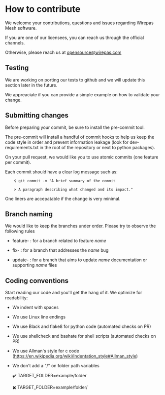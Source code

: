# How to contribute

We welcome your contributions, questions and issues regarding Wirepas Mesh software.

If you are one of our licensees, you can reach us through the official channels.

Otherwise, please reach us at opensource@wirepas.com

## Testing

We are working on porting our tests to github and we will update this section later in the future.

We appreaciate if you can provide a simple example on how to validate your change.

## Submitting changes

Before preparing your commit, be sure to install the pre-commit tool.

The pre-commit will install a handful of commit hooks to help us keep the code style in order and prevent information leakage
(look for dev-requirements.txt in the root of the repository or next to python packages).

On your pull request, we would like you to use atomic commits (one feature per commit).

Each commit should have a clear log message such as:

```shell
    $ git commit -m "A brief summary of the commit

    > A paragraph describing what changed and its impact."
```

One liners are accepatable if the change is very minimal.

## Branch naming

We would like to keep the branches under order. Please try to observe the following rules

-   feature-<name> : for a branch related to feature _name_

-   fix-<name> : for a branch that addresses the _name_ bug

-   update-<name> : for a branch that aims to update _name_ documentation or supporting _name_ files

## Coding conventions

Start reading our code and you'll get the hang of it. We optimize for readability:

-   We indent with spaces

-   We use Linux line endings

-   We use Black and flake8 for python code (automated checks on PR)

-   We use shellcheck and bashate for shell scripts (automated checks on PR)

-   We use Allman's style for c code (https://en.wikipedia.org/wiki/Indentation_style#Allman_style)

-   We don't add a "/" on folder path variables 

     :heavy_check_mark: TARGET_FOLDER=example/folder 
     
     :heavy_multiplication_x: TARGET_FOLDER=example/folder/


